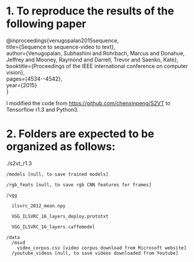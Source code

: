 # 1. To reproduce the results of the following paper  

@inproceedings{venugopalan2015sequence,  
  title={Sequence to sequence-video to text},  
  author={Venugopalan, Subhashini and Rohrbach, Marcus and Donahue, Jeffrey and Mooney, Raymond and Darrell, Trevor and Saenko, Kate},  
  booktitle={Proceedings of the IEEE international conference on computer vision},  
  pages={4534--4542},  
  year={2015}  
}  

I modified the code from https://github.com/chenxinpeng/S2VT to Tensorflow r1.3 and Python3.  

# 2. Folders are expected to be organized as follows:
  ./s2vt_r1.3  
  
    /models [null, to save trained models]  
   
    /rgb_feats [null, to save rgb CNN features for frames]  
    
    /vgg  
    
      ilsvrc_2012_mean.npy  
      
      VGG_ILSVRC_16_layers_deploy.prototxt  
      
      VGG_ILSVRC_16_layers.caffemodel  
      
    /data  
      /msvd
        video_corpus.csv [video corpus download from Microsoft website]
      /youtube_videos [null, to save videos downloaded from Youtube]


